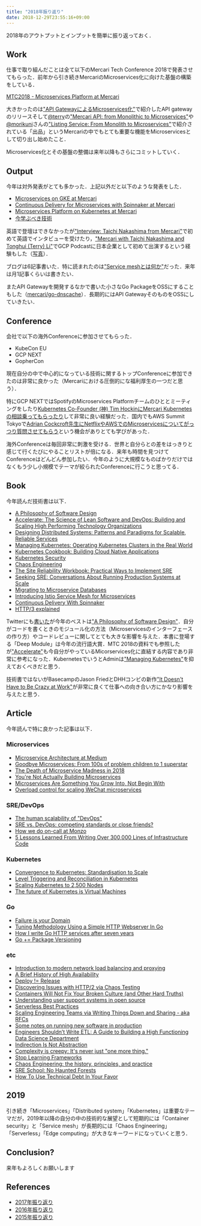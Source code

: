 ```yaml
---
title: "2018年振り返り"
date: 2018-12-29T23:55:16+09:00
---
```


2018年のアウトプットとインプットを簡単に振り返っておく．

## Work

仕事で取り組んだことは全て以下のMercari Tech Conference 2018で発表させてもらった．前年から引き続きMercariのMicroservices化に向けた基盤の構築をしている．

<script async class="speakerdeck-embed" data-id="62ed624e021c422cabd5a7d9e0480c64" data-ratio="1.77777777777778" src="//speakerdeck.com/assets/embed.js"></script>

[MTC2018 - Microservices Platform at Mercari](https://speakerdeck.com/mercari/mtc2018-microservices-platform-at-mercari)

大きかったのは["API GatewayによるMicroservices化"](https://go-talks.appspot.com/github.com/tcnksm/talks/2018/07/mercarigo/microservices-api-gateway.slide#1)で紹介したAPI gatewayのリリースそして[@terry](https://twitter.com/ummterry)の["Mercari API: from Monolithic to Microservices"](https://speakerdeck.com/mercari/mtc2018-mercari-api-from-monolithic-to-microservices)や[@morikuni](https://twitter.com/inukirom)さんの["Listing Service: From Monolith to Microservices"](https://speakerdeck.com/mercari/mtc2018-listing-service-from-monolith-to-microservices)で紹介されている「出品」というMercariの中でもとても重要な機能をMicroservicesとして切り出し始めたこと．

Microservices化とその基盤の整備は来年以降もさらにコミットしていく．

## Output

今年は対外発表がとても多かった．上記以外だと以下のような発表をした．

- [Microservices on GKE at Mercari](https://speakerdeck.com/tcnksm/microservices-on-gke-at-mercari)
- [Continuous Delivery for Microservices with Spinnaker at Mercari](https://speakerdeck.com/tcnksm/continuous-delivery-for-microservices-with-spinnaker-at-mercari) 
- [Microservices Platform on Kubernetes at Mercari](https://speakerdeck.com/tcnksm/microservices-platform-on-kubernetes-at-mercari)
- [今学ぶべき技術](https://go-talks.appspot.com/github.com/tcnksm/talks/2018/05/what-to-learn-now/talk.slide#1)

英語で登壇はできなかったが["Interview: Taichi Nakashima from Mercari"](https://lemag.sfeir.com/interview-taichi-nakashima-from-mercari/)で初めて英語でインタビューを受けたり，["Mercari with Taichi Nakashima and Tonghui (Terry) Li"](https://www.gcppodcast.com/post/episode-144-mercari-with-taichi-nakashima-and-tonghui-terry-li/)でGCP Podcastに日本企業として初めて出演するという経験もした（[写真](https://twitter.com/deeeet/status/1022255276164968448)）．

ブログは6記事書いた．特に読まれたのは["Service meshとは何か"](https://deeeet.com/writing/2018/05/22/service-mesh/)だった．来年は月1記事くらいは書きたい．

またAPI Gatewayを開発するなかで書いた小さなGo PackageをOSSにすることもした（[mercari/go-dnscache](https://github.com/mercari/go-dnscache)）．長期的にはAPI GatewayそのものをOSSにしていきたい．

## Conference

会社で以下の海外Conferenceに参加させてもらった．

- KubeCon EU
- GCP NEXT 
- GopherCon

現在自分の中で中心的になっている技術に関するトップConferenceに参加できたのは非常に良かった（Mercariにおける圧倒的にな福利厚生の一つだと思う）．

特にGCP NEXTではSpotifyのMicroservices Platformチームのひととミーティングをしたり[Kubernetes Co-Founder (神) Tim HockinにMercari Kubernetesの相談乗ってもらったり](https://twitter.com/deeeet/status/1022944330229706763)して非常に良い経験だった．国内でもAWS Summit Tokyoで[Adrian Cockcroft先生にNetflixやAWSでのMicroservicesについてがっつり質問させてもらう](https://twitter.com/deeeet/status/1002458249864466432)という機会がありとても学びがあった．

海外Conferenceは毎回非常に刺激を受ける．世界と自分らとの差をはっきりと感じて行くたびにやることリストが倍になる．来年も時間を見つけてConferenceはどんどん参加したい．今年のように大規模なものばかりだけではなくもう少し小規模でテーマが絞られたConferenceに行こうと思ってる．

## Book

今年読んだ技術書は以下．

- [A Philosophy of Software Design](https://www.amazon.co.jp/dp/1732102201)
- [Accelerate: The Science of Lean Software and DevOps: Building and Scaling High Performing Technology Organizations ](https://www.amazon.co.jp/dp/B07B9F83WM/)
- [Designing Distributed Systems: Patterns and Paradigms for Scalable, Reliable Services](https://www.amazon.co.jp/dp/B079YTM4FC)
- [Managing Kubernetes: Operating Kubernetes Clusters in the Real World](https://www.amazon.co.jp/dp/B07KFQL927/)
- [Kubernetes Cookbook: Building Cloud Native Applications](https://www.amazon.co.jp/dp/B079TG2M5N/)
- [Kubernetes Security](https://www.oreilly.com/library/view/kubernetes-security/9781492039075/)
- [Chaos Engineering](https://www.safaribooksonline.com/library/view/chaos-engineering/9781491988459/)
- [The Site Reliability Workbook: Practical Ways to Implement SRE](https://www.amazon.co.jp/dp/B07FWFPMYG)
- [Seeking SRE: Conversations About Running Production Systems at Scale](https://www.amazon.co.jp/dp/B07GQ2YY1D)
- [Migrating to Microservice Databases](https://www.oreilly.com/programming/free/migrating-to-microservice-databases.csp)
- [Introducing Istio Service Mesh for Microservices](https://developers.redhat.com/books/introducing-istio-service-mesh-microservices/)
- [Continuous Delivery With Spinnaker](https://www.spinnaker.io/publications/ebook/)
- [HTTP/3 explained](https://daniel.haxx.se/http3-explained/)

Twitterにも[書いた](https://twitter.com/deeeet/status/1068468362588545026)が今年のベストは["A Philosophy of Software Design"](https://www.amazon.co.jp/dp/1732102201)．自分がコードを書くときのモジュール化の方法（Microservicesのインターフェースの作り方）やコードレビューに関してとても大きな影響を与えた．本書に登場する「Deep Module」は今年の流行語大賞．MTC 2018の資料でも参照したが["Accelerate"](https://www.amazon.co.jp/dp/B07B9F83WM/)も今自分がやっているMicorservices化に直結する内容であり非常に参考になった．KubernetesでいうとAdminは["Managing Kubernetes"](https://www.amazon.co.jp/dp/B07KFQL927/)を抑えておくべきだと思う．

技術書ではないがBasecampのJason FriedとDHHコンビの新作["It Doesn't Have to Be Crazy at Work"](https://basecamp.com/books/calm)が非常に良くて仕事への向き合い方にかなり影響を与えたと思う．

## Article

今年読んで特に良かった記事は以下．

### Microservices

- [Microservice Architecture at Medium](https://medium.engineering/microservice-architecture-at-medium-9c33805eb74f)
- [Goodbye Microservices: From 100s of problem children to 1 superstar](https://segment.com/blog/goodbye-microservices/)
- [The Death of Microservice Madness in 2018](https://www.dwmkerr.com/the-death-of-microservice-madness-in-2018/)
- [You're Not Actually Building Microservices](https://www.simplethread.com/youre-not-actually-building-microservices/)
- [Microservices Are Something You Grow Into, Not Begin With](https://nickjanetakis.com/blog/microservices-are-something-you-grow-into-not-begin-with)
- [Overload control for scaling WeChat microservices](https://blog.acolyer.org/2018/11/16/overload-control-for-scaling-wechat-microservices/)

### SRE/DevOps

- [The human scalability of "DevOps"](https://medium.com/@mattklein123/the-human-scalability-of-devops-e36c37d3db6a)
- [SRE vs. DevOps: competing standards or close friends?](https://cloud.google.com/blog/products/gcp/sre-vs-devops-competing-standards-or-close-friends)
- [How we do on-call at Monzo](https://monzo.com/blog/2018/09/20/on-call/)
- [5 Lessons Learned From Writing Over 300,000 Lines of Infrastructure Code](https://blog.gruntwork.io/5-lessons-learned-from-writing-over-300-000-lines-of-infrastructure-code-36ba7fadeac1)

### Kubernetes

- [Convergence to Kubernetes: Standardisation to Scale](https://medium.com/@pingles/convergence-to-kubernetes-137ffa7ea2bc)
- [Level Triggering and Reconciliation in Kubernetes](https://hackernoon.com/level-triggering-and-reconciliation-in-kubernetes-1f17fe30333d)
- [Scaling Kubernetes to 2,500 Nodes](https://blog.openai.com/scaling-kubernetes-to-2500-nodes/)
- [The future of Kubernetes is Virtual Machines](https://tech.paulcz.net/blog/future-of-kubernetes-is-virtual-machines/)

### Go

- [Failure is your Domain](https://middlemost.com/failure-is-your-domain/)
- [Tuning Methodology Using a Simple HTTP Webserver In Go](https://medium.com/dm03514-tech-blog/sre-performance-analysis-tuning-methodology-using-a-simple-http-webserver-in-go-d475460f27ca)
- [How I write Go HTTP services after seven years](https://medium.com/statuscode/how-i-write-go-http-services-after-seven-years-37c208122831)
- [Go += Package Versioning](https://research.swtch.com/vgo-intro)

### etc

- [Introduction to modern network load balancing and proxying](https://blog.envoyproxy.io/introduction-to-modern-network-load-balancing-and-proxying-a57f6ff80236)
- [A Brief History of High Availability](https://www.cockroachlabs.com/blog/brief-history-high-availability/)
- [Deploy != Release](https://blog.turbinelabs.io/deploy-not-equal-release-part-one-4724bc1e726b)
- [Discovering Issues with HTTP/2 via Chaos Testing](https://www.twilio.com/blog/2017/10/http2-issues.html)
- [Containers Will Not Fix Your Broken Culture (and Other Hard Truths)](https://queue.acm.org/detail.cfm?id=3185224)
- [Understanding user support systems in open source](https://nadiaeghbal.com/user-support)
- [Serverless Best Practices](https://medium.com/@PaulDJohnston/serverless-best-practices-b3c97d551535)
- [Scaling Engineering Teams via Writing Things Down and Sharing - aka RFCs](https://blog.pragmaticengineer.com/scaling-engineering-teams-via-writing-things-down-rfcs/)
- [Some notes on running new software in production](https://jvns.ca/blog/2018/11/11/understand-the-software-you-use-in-production/)
- [Engineers Shouldn’t Write ETL: A Guide to Building a High Functioning Data Science Department](https://multithreaded.stitchfix.com/blog/2016/03/16/engineers-shouldnt-write-etl/)
- [Indirection Is Not Abstraction](https://www.silasreinagel.com/blog/2018/10/30/indirection-is-not-abstraction/)
- [Complexity is creepy: It's never just "one more thing."](https://medium.com/@kadavy/complexity-is-creepy-its-never-just-one-more-thing-79a6a89192db)
- [Stop Learning Frameworks](https://sizovs.net/2018/12/17/stop-learning-frameworks/)
- [Chaos Engineering: the history, principles, and practice](https://www.gremlin.com/community/tutorials/chaos-engineering-the-history-principles-and-practice/)
- [SRE School: No Haunted Forests](https://john-millikin.com/sre-school/no-haunted-forests)
- [How To Use Technical Debt In Your Favor](https://levelup.gitconnected.com/how-to-use-technical-debt-in-your-favor-98bae475ba68)

## 2019

引き続き「Microservices」「Distributed system」「Kubernetes」は重要なテーマだが，2019年以降の自分の中の技術的な展望として短期的には「Container security」と「Service mesh」が長期的には「Chaos Engineering」「Serverless」「Edge computing」が大きなキーワードになっていくと思う．

## Conclusion?

来年もよろしくお願いします

## References

- [2017年振り返り](https://deeeet.com/writing/2017/12/31/2017/)
- [2016年振り返り](https://deeeet.com/writing/2016/12/31/2016/)
- [2015年振り返り](https://deeeet.com/writing/2015/12/31/2015/)

